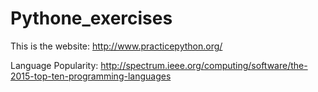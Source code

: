 # Pythone_exercises
This is the website: http://www.practicepython.org/


Language Popularity: http://spectrum.ieee.org/computing/software/the-2015-top-ten-programming-languages
